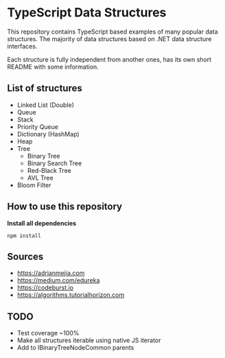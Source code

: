 # TypeScript Data Structures

This repository contains TypeScript based examples of many
popular data structures. The majority of data structures based on .NET data structure interfaces.

Each structure is fully independent from another ones, has its own short README with some information.

## List of structures

-   Linked List (Double)
-   Queue
-   Stack
-   Priority Queue
-   Dictionary (HashMap)
-   Heap
-   Tree
    -   Binary Tree
    -   Binary Search Tree
    -   Red-Black Tree
    -   AVL Tree
-   Bloom Filter

## How to use this repository

**Install all dependencies**

```
npm install
```

## Sources

-   https://adrianmejia.com
-   https://medium.com/edureka
-   https://codeburst.io
-   https://algorithms.tutorialhorizon.com

## TODO

-   Test coverage ~100%
-   Make all structures iterable using native JS iterator
-   Add to IBinaryTreeNodeCommon parents

